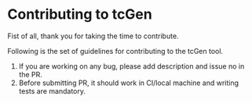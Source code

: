 # Contributing to tcGen

Fist of all, thank you for taking the time to contribute.


Following is the set of guidelines for contributing to the tcGen tool.

1. If you are working on any bug, please add description and issue no in the PR.
2. Before submitting PR, it should work in CI/local machine and writing tests are mandatory.
